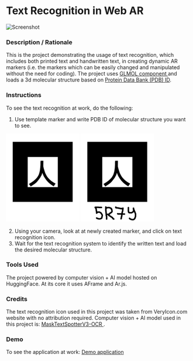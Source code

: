 # Text Recognition in Web AR
![Screenshot](files/screenshot.gif)

### **Description / Rationale**
This is the project demonstrating the usage of text recognition, which includes both printed text and handwritten text, in creating dynamic AR markers (i.e. the markers which can be easily changed and manipulated without the need for coding). The project uses [GLMOL component ](https://github.com/SBUtltmedia/aframe-glmol-component) and loads a 3d molecular structure based on [Protein Data Bank (PDB) ID](https://www.rcsb.org/). 

### **Instructions**
To see the text recognition at work, do the following:
1. Use template marker and write PDB ID of molecular structure you want to see.
<img alt="Template marker" src="files/template.jpg" width="200">
<img alt="Marker with handwriting" src="files/target_1.jpg" width="200">

2. Using your camera, look at at newly created marker, and click on text recognition icon.
3. Wait for the text recognition system to identify the written text and load the desired molecular structure.

### **Tools Used**
The project powered by computer vision + AI model hosted on HuggingFace. At its core it uses AFrame and Ar.js.

### **Credits**
The text recognition icon used in this project was taken from VeryIcon.com website with no attribution required.
Computer vision + AI model used in this project is: [MaskTextSpotterV3-OCR ](https://huggingface.co/spaces/tomofi/MaskTextSpotterV3-OCR). 

### **Demo**
To see the application at work: [Demo application](https://webar-textrecognition.glitch.me/)
